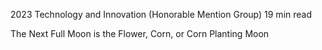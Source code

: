 2023 Technology and Innovation (Honorable Mention Group) 
 19 min read

The Next Full Moon is the Flower, Corn, or Corn Planting Moon